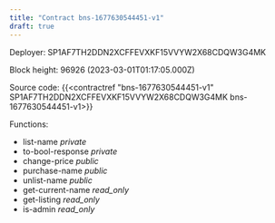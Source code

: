 ```yaml
---
title: "Contract bns-1677630544451-v1"
draft: true
---
```

Deployer: SP1AF7TH2DDN2XCFFEVXKF15VVYW2X68CDQW3G4MK


 



Block height: 96926 (2023-03-01T01:17:05.000Z)

Source code: {{<contractref "bns-1677630544451-v1" SP1AF7TH2DDN2XCFFEVXKF15VVYW2X68CDQW3G4MK bns-1677630544451-v1>}}

Functions:

* list-name _private_
* to-bool-response _private_
* change-price _public_
* purchase-name _public_
* unlist-name _public_
* get-current-name _read_only_
* get-listing _read_only_
* is-admin _read_only_
